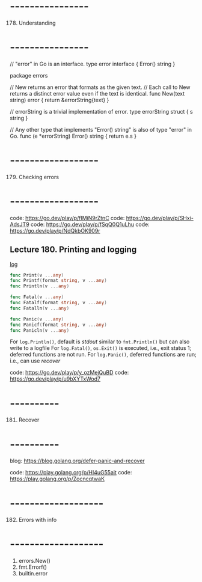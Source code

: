 # ----------------
178. Understanding
# ----------------

// "error" in Go is an interface.
type error interface {
	Error() string
}


package errors

// New returns an error that formats as the given text.
// Each call to New returns a distinct error value even if the text is identical.
func New(text string) error {
	return &errorString{text}
}

// errorString is a trivial implementation of error.
type errorString struct {
	s string
}

// Any other type that implements "Error() string" is also of type "error" in Go.
func (e *errorString) Error() string {
	return e.s
}

# ------------------
179. Checking errors
# ------------------

code: https://go.dev/play/p/flMiN9rZtnC
code: https://go.dev/play/p/SHxi-AdsJT9
code: https://go.dev/play/p/fSqQ0Q1uLhu
code: https://go.dev/play/p/NdQkbOK909r

## Lecture 180. Printing and logging

[log](https://pkg.go.dev/log#pkg-index)
```go
func Print(v ...any)
func Printf(format string, v ...any)
func Println(v ...any)

func Fatal(v ...any)
func Fatalf(format string, v ...any)
func Fatalln(v ...any)

func Panic(v ...any)
func Panicf(format string, v ...any)
func Panicln(v ...any)
```
For `log.Println()`, default is *stdout* similar to `fmt.Println()` but can also write to a logfile
For  `log.Fatal()`, `os.Exit()` is executed, i.e., exit status 1; deferred functions are not run.
For `log.Panic()`, deferred functions are run; i.e., can use *recover*  

code: https://go.dev/play/p/y_ozMejQuBD
code: https://go.dev/play/p/u9bXYTxWod7


# ----------
181. Recover
# ----------

blog: https://blog.golang.org/defer-panic-and-recover

code: https://play.golang.org/p/HI4uG55ait
code: https://play.golang.org/p/ZocncqtwaK

# -------------------
182. Errors with info
# -------------------

1. errors.New()
2. fmt.Errorf()
3. builtin.error

